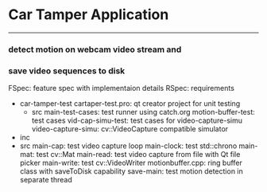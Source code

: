 # Car Tamper Application
-----------------------

### detect motion on webcam video stream and
### save video sequences to disk
FSpec: feature spec with implementaion details
RSpec: requirements
- car-tamper-test
   cartaper-test.pro: qt creator project for unit testing
   - src
      main-test-cases:		test runner using catch.org
      motion-buffer-test: 	test cases
	  vid-cap-simu-test: 	test cases for video-capture-simu
      video-capture-simu: 	cv::VideoCapture compatible simulator
- inc
- src
   main-cap:			test video capture loop
   main-clock:			test std::chrono
   main-mat:			test cv::Mat
   main-read: 			test video capture from file with Qt file picker
   main-write: 			test cv::VideoWriter
   motionbuffer.cpp:	ring buffer class with saveToDisk capability
   save-main: 			test motion detection in separate thread
